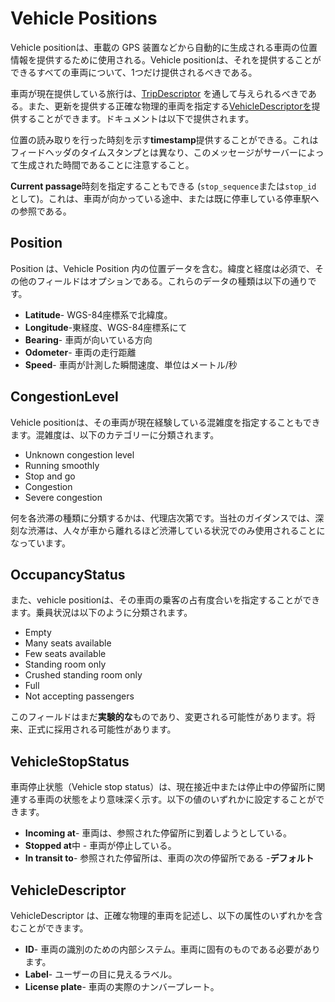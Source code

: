 # Vehicle Positions

Vehicle positionは、車載の GPS 装置などから自動的に生成される車両の位置情報を提供するために使用される。Vehicle positionは、それを提供することができるすべての車両について、1つだけ提供されるべきである。

車両が現在提供している旅行は、[TripDescriptor](../reference.md#message-tripdescriptor) を通して与えられるべきである。また、更新を提供する正確な物理的車両を指定する[VehicleDescriptorを](../reference.md#message-vehicledescriptor)提供することができます。ドキュメントは以下で提供されます。

位置の読み取りを行った時刻を示す**timestamp**提供することができる。これはフィードヘッダのタイムスタンプとは異なり、このメッセージがサーバーによって生成された時間であることに注意すること。

**Current passage**時刻を指定することもできる (`stop_sequence`または`stop_id` として)。これは、車両が向かっている途中、または既に停車している停車駅への参照である。

## Position

Position は、Vehicle Position 内の位置データを含む。緯度と経度は必須で、その他のフィールドはオプションである。これらのデータの種類は以下の通りです。

*   **Latitude**- WGS-84座標系で北緯度。
*   **Longitude**-東経度、WGS-84座標系にて
*   **Bearing**- 車両が向いている方向
*   **Odometer**- 車両の走行距離
*   **Speed**- 車両が計測した瞬間速度、単位はメートル/秒

## CongestionLevel

Vehicle positionは、その車両が現在経験している混雑度を指定することもできます。混雑度は、以下のカテゴリーに分類されます。

*   Unknown congestion level
*   Running smoothly
*   Stop and go
*   Congestion
*   Severe congestion

何を各渋滞の種類に分類するかは、代理店次第です。当社のガイダンスでは、深刻な渋滞は、人々が車から離れるほど渋滞している状況でのみ使用されることになっています。

## OccupancyStatus

また、vehicle positionは、その車両の乗客の占有度合いを指定することができます。乗員状況は以下のように分類されます。

*   Empty
*   Many seats available
*   Few seats available
*   Standing room only
*   Crushed standing room only
*   Full
*   Not accepting passengers

このフィールドはまだ**実験的な**ものであり、変更される可能性があります。将来、正式に採用される可能性があります。

## VehicleStopStatus

車両停止状態（Vehicle stop status）は、現在接近中または停止中の停留所に関連する車両の状態をより意味深く示す。以下の値のいずれかに設定することができます。

*   **Incoming at**- 車両は、参照された停留所に到着しようとしている。
*   **Stopped at**中 - 車両が停止している。
*   **In transit to**- 参照された停留所は、車両の次の停留所である -**デフォルト**

## VehicleDescriptor

VehicleDescriptor は、正確な物理的車両を記述し、以下の属性のいずれかを含むことができます。

*   **ID**- 車両の識別のための内部システム。車両に固有のものである必要があります。
*   **Label**- ユーザーの目に見えるラベル。
*   **License plate**- 車両の実際のナンバープレート。
